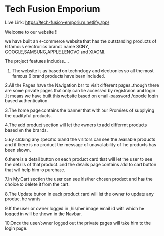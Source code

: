 # Tech Fusion Emporium

Live Link: https://tech-fusion-emporium.netlify.app/

Welcome to our website !!

we have built an e-commerce website that has the outstanding products of 6 famous electronics brands name SONY, GOOGLE,SAMSUNG,APPLE,LENOVO and XIAOMI.

The project features includes....

1. The website is as based on technology and electronics so all the most famous 6 brand products have been included.


2.All the Pages have the Navigation bar to visit different pages..though there are some private pages that only can be accessed by registraion and login .It means we have built this website based on email-password /google login based authentication.


3.The home page contains the banner that with our Promises of supplying the qualityful products.


4.The add product section will let the owners to add different products based on the brands.


5.By clicking any specific brand the visitors can see the available products and if there is no product the message of unavailability of the products has been shown.


6.there is a detail button on each product card that will let the user to see the details of that product..and the details page contains add to cart button that will help him to purchase.


7.In My Cart section the user can see his/her chosen product and has the choice to delete it from the cart.


8.The Update button in each product card will let the owner to update any product he wants.


9.If the user or owner logged in ,his/her image email id with which he logged in will be shown in the Navbar.


10.Once the user/owner logged out the private pages will take him to the login page.

